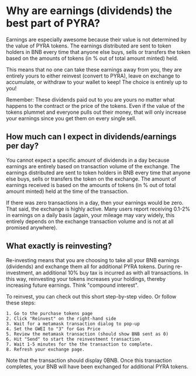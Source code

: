# Why are earnings (dividends) the best part of PYRA?

Earnings are especially awesome because their value is not determined by the value of PYRA tokens. The earnings distributed are sent to token holders in BNB every time that anyone else buys, sells or transfers the token based on the amounts of tokens (in % out of total amount minted) held.

This means that no one can take these earnings away from you, they are entirely yours to either reinvest (convert to PYRA), leave on exchange to accumulate, or withdraw to your wallet to keep! The choice is entirely up to you!

Remember: These dividends paid out to you are yours no matter what happens to the contract or the price of the tokens. Even if the value of the tokens plummet and everyone pulls out their money, that will only increase your earnings since you get them on every single sell. 

## How much can I expect in dividends/earnings per day?

You cannot expect a specific amount of dividends in a day because earnings are entirely based on transaction volume of the exchange. The earnings distributed are sent to token holders in BNB every time that anyone else buys, sells or transfers the token on the exchange. The amount of earnings received is based on the amounts of tokens (in % out of total amount minted) held at the time of the transaction.

If there was zero transactions in a day, then your earnings would be zero. That said, the exchange is highly active. Many users report receiving 0.1-2% in earnings on a daily basis (again, your mileage may vary widely, this entirely depends on the exchange transaction volume and is not at all promised anywhere). 

## What exactly is reinvesting? 

Re-investing means that you are choosing to take all your BNB earnings (dividends) and exchange them all for additional PYRA tokens. During re-investment, an additional 10% buy tax is incurred as with all transactions. In this way, reinvesting your tokens increases your holdings, thereby increasing future earnings. Think "compound interest".

To reinvest, you can check out this short step-by-step video. Or follow these steps:

    1. Go to the purchase tokens page
    2. Click "Reinvest" on the right-hand side
    3. Wait for a metamask transaction dialog to pop-up
    4. Set the GWEI to "3" for Gas Price
    5. Review the metamask transaction (should show BNB sent as 0)
    6. Hit "Send" to start the reinvestment transaction
    7. Wait 1-5 minutes for the the transaction to complete.
    8. Refresh your exchange page.

Note that the transaction should display 0BNB. Once this transaction completes, your BNB will have been exchanged for additional PYRA tokens.
